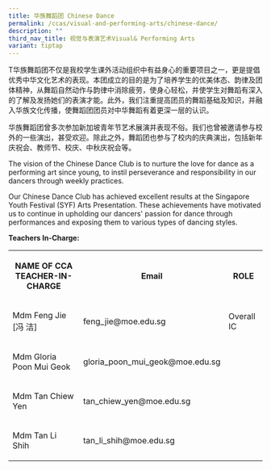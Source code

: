 ```yaml
---
title: 华族舞蹈团 Chinese Dance
permalink: /ccas/visual-and-performing-arts/chinese-dance/
description: ""
third_nav_title: 视觉与表演艺术Visual& Performing Arts
variant: tiptap
---
```

<p>T华族舞蹈团不仅是我校学生课外活动组织中有益身心的重要项目之一，更是提倡优秀中华文化艺术的表现。本团成立的目的是为了培养学生的优美体态、韵律及团体精神，从舞蹈自然动作与韵律中消除疲劳，使身心轻松，并使学生对舞蹈有深入的了解及发扬她们的表演才能。此外，我们注重提高团员的舞蹈基础及知识，并融入华族文化传播，使舞蹈团团员对中华舞蹈有着更深一层的认识。</p><p>华族舞蹈团曾多次参加新加坡青年节艺术展演并表现不俗。我们也曾被邀请参与校外的一些演出，甚受欢迎。除此之外，舞蹈团也参与了校内的庆典演出，包括新年庆祝会、教师节、校庆、中秋庆祝会等。</p><p>The vision of the Chinese Dance Club is to nurture the love for dance as a performing art since young, to instil perseverance and responsibility in our dancers through weekly practices.</p><p>Our Chinese Dance Club has achieved excellent results at the Singapore Youth Festival (SYF) Arts Presentation. These achievements have motivated us to continue in upholding our dancers' passion for dance through performances and exposing them to various types of dancing styles.</p><p><strong>Teachers In-Charge:</strong></p><table><tbody><tr><th rowspan="1" colspan="1"><p>NAME OF CCA<br>TEACHER-IN-CHARGE</p></th><th rowspan="1" colspan="1"><p>Email</p></th><th rowspan="1" colspan="1"><p>ROLE</p></th></tr><tr><td rowspan="1" colspan="1"><p>Mdm Feng Jie [冯 洁]</p></td><td rowspan="1" colspan="1"><p>feng_jie@moe.edu.sg</p></td><td rowspan="1" colspan="1"><p>Overall IC</p></td></tr><tr><td rowspan="1" colspan="1"><p>Mdm Gloria Poon Mui Geok</p></td><td rowspan="1" colspan="1"><p>gloria_poon_mui_geok@moe.edu.sg</p></td><td rowspan="1" colspan="1"><p></p></td></tr><tr><td rowspan="1" colspan="1"><p>Mdm Tan Chiew Yen</p></td><td rowspan="1" colspan="1"><p>tan_chiew_yen@moe.edu.sg</p></td><td rowspan="1" colspan="1"><p></p></td></tr><tr><td rowspan="1" colspan="1"><p>Mdm Tan Li Shih</p></td><td rowspan="1" colspan="1"><p>tan_li_shih@moe.edu.sg</p></td><td rowspan="1" colspan="1"><p></p></td></tr></tbody></table><p></p>